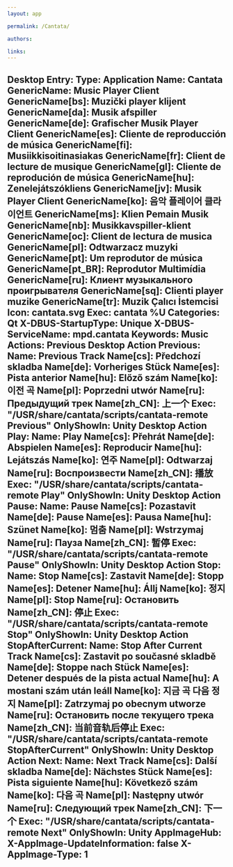 ```yaml
---
layout: app

permalink: /Cantata/

authors:

links:
---
```

Desktop Entry:
  Type: Application
  Name: Cantata
  GenericName: Music Player Client
  GenericName[bs]: Muzički player klijent
  GenericName[da]: Musik afspiller
  GenericName[de]: Grafischer Musik Player Client
  GenericName[es]: Cliente de reproducción de música
  GenericName[fi]: Musiikkisoitinasiakas
  GenericName[fr]: Client de lecture de musique
  GenericName[gl]: Cliente de reprodución de música
  GenericName[hu]: Zenelejátszókliens
  GenericName[jv]: Musik Player Client
  GenericName[ko]: 음악 플레이어 클라이언트
  GenericName[ms]: Klien Pemain Musik
  GenericName[nb]: Musikkavspiller-klient
  GenericName[oc]: Client de lectura de musica
  GenericName[pl]: Odtwarzacz muzyki
  GenericName[pt]: Um reprodutor de música
  GenericName[pt_BR]: Reprodutor Multimídia
  GenericName[ru]: Клиент музыкального проигрывателя
  GenericName[sq]: Clienti player muzike
  GenericName[tr]: Muzik Çalıcı İstemcisi
  Icon: cantata.svg
  Exec: cantata %U
  Categories: Qt
  X-DBUS-StartupType: Unique
  X-DBUS-ServiceName: mpd.cantata
  Keywords: Music
  Actions: Previous
Desktop Action Previous:
  Name: Previous Track
  Name[cs]: Předchozí skladba
  Name[de]: Vorheriges Stück
  Name[es]: Pista anterior
  Name[hu]: Előző szám
  Name[ko]: 이전 곡
  Name[pl]: Poprzedni utwór
  Name[ru]: Предыдущий трек
  Name[zh_CN]: 上一个
  Exec: "/USR/share/cantata/scripts/cantata-remote Previous"
  OnlyShowIn: Unity
Desktop Action Play:
  Name: Play
  Name[cs]: Přehrát
  Name[de]: Abspielen
  Name[es]: Reproducir
  Name[hu]: Lejátszás
  Name[ko]: 연주
  Name[pl]: Odtwarzaj
  Name[ru]: Воспроизвести
  Name[zh_CN]: 播放
  Exec: "/USR/share/cantata/scripts/cantata-remote Play"
  OnlyShowIn: Unity
Desktop Action Pause:
  Name: Pause
  Name[cs]: Pozastavit
  Name[de]: Pause
  Name[es]: Pausa
  Name[hu]: Szünet
  Name[ko]: 멈춤
  Name[pl]: Wstrzymaj
  Name[ru]: Пауза
  Name[zh_CN]: 暂停
  Exec: "/USR/share/cantata/scripts/cantata-remote Pause"
  OnlyShowIn: Unity
Desktop Action Stop:
  Name: Stop
  Name[cs]: Zastavit
  Name[de]: Stopp
  Name[es]: Detener
  Name[hu]: Állj
  Name[ko]: 정지
  Name[pl]: Stop
  Name[ru]: Остановить
  Name[zh_CN]: 停止
  Exec: "/USR/share/cantata/scripts/cantata-remote Stop"
  OnlyShowIn: Unity
Desktop Action StopAfterCurrent:
  Name: Stop After Current Track
  Name[cs]: Zastavit po současné skladbě
  Name[de]: Stoppe nach Stück
  Name[es]: Detener después de la pista actual
  Name[hu]: A mostani szám után leáll
  Name[ko]: 지금 곡 다음 정지
  Name[pl]: Zatrzymaj po obecnym utworze
  Name[ru]: Остановить после текущего трека
  Name[zh_CN]: 当前音轨后停止
  Exec: "/USR/share/cantata/scripts/cantata-remote StopAfterCurrent"
  OnlyShowIn: Unity
Desktop Action Next:
  Name: Next Track
  Name[cs]: Další skladba
  Name[de]: Nächstes Stück
  Name[es]: Pista siguiente
  Name[hu]: Következő szám
  Name[ko]: 다음 곡
  Name[pl]: Następny utwór
  Name[ru]: Следующий трек
  Name[zh_CN]: 下一个
  Exec: "/USR/share/cantata/scripts/cantata-remote Next"
  OnlyShowIn: Unity
AppImageHub:
  X-AppImage-UpdateInformation: false
  X-AppImage-Type: 1
---

